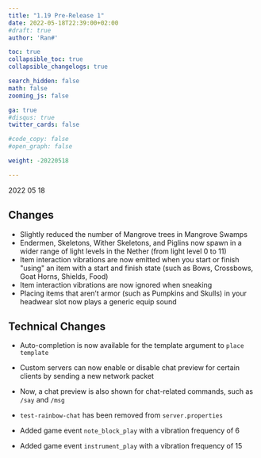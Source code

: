 ```yaml
---
title: "1.19 Pre-Release 1"
date: 2022-05-18T22:39:00+02:00
#draft: true
author: 'Ran#'

toc: true
collapsible_toc: true
collapsible_changelogs: true

search_hidden: false
math: false
zooming_js: false

ga: true
#disqus: true
twitter_cards: false

#code_copy: false
#open_graph: false

weight: -20220518

---
```


2022 05 18

## Changes

- Slightly reduced the number of Mangrove trees in Mangrove Swamps
- Endermen, Skeletons, Wither Skeletons, and Piglins now spawn in a wider range of light levels in the Nether (from light level 0 to 11)
- Item interaction vibrations are now emitted when you start or finish "using" an item with a start and finish state (such as Bows, Crossbows, Goat Horns, Shields, Food)
- Item interaction vibrations are now ignored when sneaking
- Placing items that aren’t armor (such as Pumpkins and Skulls) in your headwear slot now plays a generic equip sound

## Technical Changes

- Auto-completion is now available for the template argument to `place template`
- Custom servers can now enable or disable chat preview for certain clients by sending a new network packet
- Now, a chat preview is also shown for chat-related commands, such as `/say` and `/msg`
- `test-rainbow-chat` has been removed from `server.properties`

- Added game event `note_block_play` with a vibration frequency of 6
- Added game event `instrument_play` with a vibration frequency of 15
